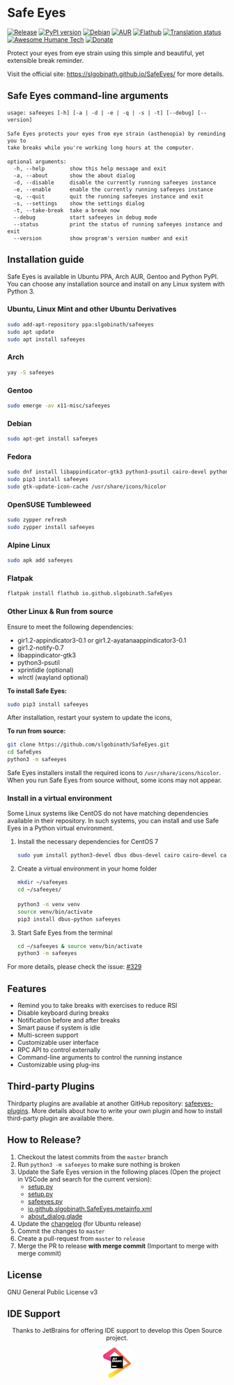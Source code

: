 # Safe Eyes

[![Release](https://img.shields.io/github/v/release/slgobinath/SafeEyes)](https://github.com/slgobinath/SafeEyes/releases)
[![PyPI version](https://badge.fury.io/py/safeeyes.svg)](https://badge.fury.io/py/safeeyes)
[![Debian](https://badges.debian.net/badges/debian/unstable/safeeyes/version.svg)](https://packages.debian.org/unstable/safeeyes)
[![AUR](https://img.shields.io/aur/version/safeeyes)](https://aur.archlinux.org/packages/safeeyes)
[![Flathub](https://img.shields.io/flathub/v/io.github.slgobinath.SafeEyes)](https://flathub.org/apps/details/io.github.slgobinath.SafeEyes)
[![Translation status](https://hosted.weblate.org/widgets/safe-eyes/-/translations/svg-badge.svg)](https://hosted.weblate.org/engage/safe-eyes/?utm_source=widget)
[![Awesome Humane Tech](https://raw.githubusercontent.com/humanetech-community/awesome-humane-tech/main/humane-tech-badge.svg?sanitize=true)](https://github.com/humanetech-community/awesome-humane-tech)
[![Donate](https://img.shields.io/badge/Donate-PayPal-green.svg)](https://paypal.me/slgobinath)

Protect your eyes from eye strain using this simple and beautiful, yet extensible break reminder.

Visit the official site: https://slgobinath.github.io/SafeEyes/ for more details.

## Safe Eyes command-line arguments

```text
usage: safeeyes [-h] [-a | -d | -e | -q | -s | -t] [--debug] [--version]

Safe Eyes protects your eyes from eye strain (asthenopia) by reminding you to
take breaks while you're working long hours at the computer.

optional arguments:
  -h, --help        show this help message and exit
  -a, --about       show the about dialog
  -d, --disable     disable the currently running safeeyes instance
  -e, --enable      enable the currently running safeeyes instance
  -q, --quit        quit the running safeeyes instance and exit
  -s, --settings    show the settings dialog
  -t, --take-break  take a break now
  --debug           start safeeyes in debug mode
  --status          print the status of running safeeyes instance and exit
  --version         show program's version number and exit
```

## Installation guide

Safe Eyes is available in Ubuntu PPA, Arch AUR, Gentoo and Python PyPI. You can choose any installation source and install on any Linux system with Python 3.

### Ubuntu, Linux Mint and other Ubuntu Derivatives

```bash
sudo add-apt-repository ppa:slgobinath/safeeyes
sudo apt update
sudo apt install safeeyes
```

### Arch

```bash
yay -S safeeyes
```

### Gentoo

```bash
sudo emerge -av x11-misc/safeeyes
```

### Debian

```bash
sudo apt-get install safeeyes
```

### Fedora

```bash
sudo dnf install libappindicator-gtk3 python3-psutil cairo-devel python3-devel gobject-introspection-devel cairo-gobject-devel
sudo pip3 install safeeyes
sudo gtk-update-icon-cache /usr/share/icons/hicolor
```

### OpenSUSE Tumbleweed

```bash
sudo zypper refresh
sudo zypper install safeeyes
```

### Alpine Linux

```bash
sudo apk add safeeyes
```

### Flatpak

```bash
flatpak install flathub io.github.slgobinath.SafeEyes
```

### Other Linux & Run from source

Ensure to meet the following dependencies:

- gir1.2-appindicator3-0.1 or gir1.2-ayatanaappindicator3-0.1
- gir1.2-notify-0.7
- libappindicator-gtk3
- python3-psutil
- xprintidle (optional)
- wlrctl (wayland optional)

**To install Safe Eyes:**

```bash
sudo pip3 install safeeyes
```

After installation, restart your system to update the icons,

**To run from source:**

```bash
git clone https://github.com/slgobinath/SafeEyes.git
cd SafeEyes
python3 -m safeeyes
```

Safe Eyes installers install the required icons to `/usr/share/icons/hicolor`. When you run Safe Eyes from source without, some icons may not appear.


### Install in a virtual environment

Some Linux systems like CentOS do not have matching dependencies available in their repository. In such systems, you can install and use Safe Eyes in a Python virtual environment.

1. Install the necessary dependencies for CentOS 7

    ```bash
    sudo yum install python3-devel dbus dbus-devel cairo cairo-devel cairomm-devel libjpeg-turbo-devel pango pango-devel pangomm pangomm-devel gobject-introspection-devel cairo-gobject-devel
    ```

2. Create a virtual environment in your home folder

    ```bash
    mkdir ~/safeeyes
    cd ~/safeeyes/

    python3 -m venv venv
    source venv/bin/activate
    pip3 install dbus-python safeeyes
    ```

3. Start Safe Eyes from the terminal

    ```bash
    cd ~/safeeyes & source venv/bin/activate
    python3 -m safeeyes
    ```

For more details, please check the issue: [#329](https://github.com/slgobinath/SafeEyes/issues/329)

## Features

- Remind you to take breaks with exercises to reduce RSI
- Disable keyboard during breaks
- Notification before and after breaks
- Smart pause if system is idle
- Multi-screen support
- Customizable user interface
- RPC API to control externally
- Command-line arguments to control the running instance
- Customizable using plug-ins

## Third-party Plugins

Thirdparty plugins are available at another GitHub repository: [safeeyes-plugins](https://github.com/slgobinath/safeeyes-plugins). More details about how to write your own plugin and how to install third-party plugin are available there.

## How to Release?

1. Checkout the latest commits from the `master` branch
2. Run `python3 -m safeeyes` to make sure nothing is broken
3. Update the Safe Eyes version in the following places (Open the project in VSCode and search for the current version):
    - [setup.py](https://github.com/slgobinath/SafeEyes/blob/master/setup.py#L81)
    - [setup.py](https://github.com/slgobinath/SafeEyes/blob/master/setup.py#L88)
    - [safeeyes.py](https://github.com/slgobinath/SafeEyes/blob/master/safeeyes/safeeyes.py#L43)
    - [io.github.slgobinath.SafeEyes.metainfo.xml](https://github.com/slgobinath/SafeEyes/blob/master/safeeyes/platform/io.github.slgobinath.SafeEyes.metainfo.xml#L50)
    - [about_dialog.glade](https://github.com/slgobinath/SafeEyes/blob/master/safeeyes/glade/about_dialog.glade#L74)
4. Update the [changelog](https://github.com/slgobinath/SafeEyes/blob/master/debian/changelog) (for Ubuntu release)
5. Commit the changes to `master`
6. Create a pull-request from `master` to `release`
7. Merge the PR to release **with merge commit** (Important to merge with merge commit)


## License

GNU General Public License v3

## IDE Support

<p align="center">Thanks to JetBrains for offering IDE support to develop this Open Source project.</p>

<p align="center"><a href="https://www.jetbrains.com/?from=SafeEyes"><img src="https://raw.githubusercontent.com/JetBrains/logos/master/web/jetbrains/jetbrains.svg?sanitize=true" width="64" align="center"></a></p>
